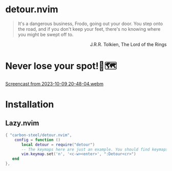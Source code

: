 # detour.nvim
> It's a dangerous business, Frodo, going out your door. You step onto the road, and if you don't keep your feet, there's no knowing where you might be swept off to.

<div dir="rtl">
J.R.R. Tolkien, The Lord of the Rings 
</div>

# Never lose your spot!📍🗺️
[Screencast from 2023-10-09 20-48-04.webm](https://github.com/carbon-steel/detour.nvim/assets/7697639/d70f7b4c-207a-423d-b332-7c89d9db1ea8)

# Installation
## Lazy.nvim

```lua
{ "carbon-steel/detour.nvim",
    config = function ()
       local detour = require("detour")
       -- The keymaps here are just an example. You should find keymaps that work better for you.
       vim.keymap.set('n', '<c-w><enter>', ":Detour<cr>")
   end
},
```
